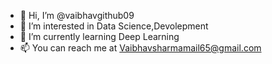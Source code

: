 - 👋 Hi, I’m @vaibhavgithub09
- 👀 I’m interested in Data Science,Devolepment
- 🌱 I’m currently learning Deep Learning
- 📫 You can reach me at Vaibhavsharmamail65@gmail.com

<!---
vaibhavgithub09/vaibhavgithub09 is a ✨ special ✨ repository because its `README.md` (this file) appears on your GitHub profile.
You can click the Preview link to take a look at your changes.
--->
